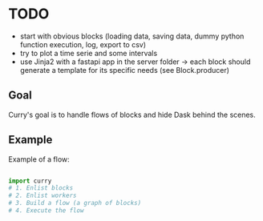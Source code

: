 # TODO


- start with obvious blocks (loading data, saving data, dummy python function execution, log, export to csv)
- try to plot a time serie and some intervals
- use Jinja2 with a fastapi app in the server folder -> each block should generate a template for its specific needs (see Block.producer)

## Goal

Curry's goal is to handle flows of blocks and hide Dask behind the scenes.

## Example

Example of a flow:

```python

import curry
# 1. Enlist blocks
# 2. Enlist workers
# 3. Build a flow (a graph of blocks)
# 4. Execute the flow

```
